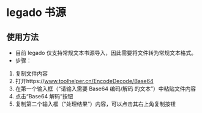 # legado 书源

## 使用方法

- 目前 legado 仅支持常规文本书源导入，因此需要将文件转为常规文本格式。
- 步骤：

1. 复制文件内容
2. 打开https://www.toolhelper.cn/EncodeDecode/Base64
3. 在第一个输入框（“请输入需要 Base64 编码/解码 的文本”）中粘贴文件内容
4. 点击“Base64 解码”按钮
5. 复制第二个输入框（“处理结果”）内容，可以点击其右上角复制按钮
